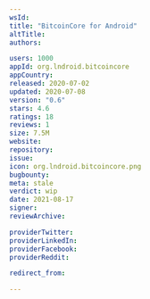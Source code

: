 ```yaml
---
wsId: 
title: "BitcoinCore for Android"
altTitle: 
authors:

users: 1000
appId: org.lndroid.bitcoincore
appCountry: 
released: 2020-07-02
updated: 2020-07-08
version: "0.6"
stars: 4.6
ratings: 18
reviews: 1
size: 7.5M
website: 
repository: 
issue: 
icon: org.lndroid.bitcoincore.png
bugbounty: 
meta: stale
verdict: wip
date: 2021-08-17
signer: 
reviewArchive:

providerTwitter: 
providerLinkedIn: 
providerFacebook: 
providerReddit: 

redirect_from:

---
```


<!-- https://gitlab.com/walletscrutiny/walletScrutinyCom/-/issues/189 -->
